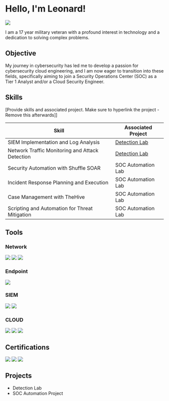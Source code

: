 # Hello, I'm Leonard!
<a href="https://linkedin.com/in/leonard-patterson"><img src="https://img.shields.io/badge/-LinkedIn-0072b1?&style=for-the-badge&logo=linkedin&logoColor=white" /></a>

I am a 17 year military veteran with a profound interest in technology and a dedication to solving complex problems.

## Objective

My journey in cybersecurity has led me to develop a passion for cybersecurity cloud engineering, and I am now eager to transition into these fields, specifically aiming to join a Security Operations Center (SOC) as a Tier 1 Analyst and/or a Cloud Security Engineer.

## Skills
[Provide skills and associated project. Make sure to hyperlink the project - Remove this afterwards]]

| Skill                                         | Associated Project         |
|-----------------------------------------------|----------------------------|
| SIEM Implementation and Log Analysis          | <a href="https://google.com">Detection Lab</a>|
| Network Traffic Monitoring and Attack Detection | <a href="https://google.com">Detection Lab</a>|
| Security Automation with Shuffle SOAR         | SOC Automation Lab|
| Incident Response Planning and Execution      | SOC Automation Lab|
| Case Management with TheHive                  | SOC Automation Lab|
| Scripting and Automation for Threat Mitigation | SOC Automation Lab|

## Tools

### Network
<div>
    <img src="https://img.shields.io/badge/-Wireshark-1679A7?&style=for-the-badge&logo=Wireshark&logoColor=white" />
    <img src="https://img.shields.io/badge/-Suricata-EF3B2D?&style=for-the-badge&logo=Suricata&logoColor=white" />
    <img src="https://img.shields.io/badge/-Zeek-777BB4?&style=for-the-badge&logo=Zeek&logoColor=white" />
</div>

### Endpoint
<div>
    <img src="https://img.shields.io/badge/-Microsoft_Defender_for_Endpoint-00A4EF?&style=for-the-badge&logo=Microsoft&logoColor=white" />
</div>

### SIEM
<div>
    <img src="https://img.shields.io/badge/-Microsoft_Sentinel-0078D4?&style=for-the-badge&logo=Microsoft&logoColor=white" />
    <img src="https://img.shields.io/badge/-Qualys-000000?&style=for-the-badge&logo=Qualys&logoColor=white" />
</div>

### CLOUD
<div>
    <img src="https://img.shields.io/badge/-Microsoft_Azure-0078D4?&style=for-the-badge&logo=Microsoft+Azure&logoColor=white" />
    <img src="https://img.shields.io/badge/-Amazon_AWS-232F3E?&style=for-the-badge&logo=AmazonAWS&logoColor=white" />
    <img src="https://img.shields.io/badge/-Google_Cloud-4285F4?&style=for-the-badge&logo=Google%20Cloud&logoColor=white" />
</div>


## Certifications
<div>
<img src="https://img.shields.io/badge/-Microsoft%20AZ--900-0078D4?&style=for-the-badge&logo=Microsoft&logoColor=white" />
<img src="https://img.shields.io/badge/Google%20Cybersecurity%20Professional-4285F4?style=for-the-badge&logo=Google&logoColor=white" />
<img src="https://img.shields.io/badge/-nucamp%20Back%20End,%20SQL,%20and%20DevOps%20Developer%20with%20Python-FF0000?&style=for-the-badge&logo=Python&logoColor=white" />
</div>

## Projects
- Detection Lab
- SOC Automation Project
